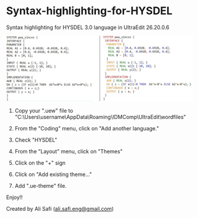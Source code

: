 # Syntax-highlighting-for-HYSDEL
Syntax highlighting for HYSDEL 3.0 language in UltraEdit 26.20.0.6

![alt text](https://github.com/A-Safi/Syntax-highlighting-for-HYSDEL/blob/main/SyntaxPreview.jpg)

1. Copy your ".uew" file to "C:\Users\username\AppData\Roaming\IDMComp\UltraEdit\wordfiles"

2. From the "Coding" menu, click on "Add another language."

3. Check "HYSDEL"

4. From the "Layout" menu, click on "Themes"

5. Click on the "+" sign

6. Click on "Add existing theme..."

7. Add ".ue-theme" file.

Enjoy!!


Created by Ali Safi (ali.safi.eng@gmail.com)
